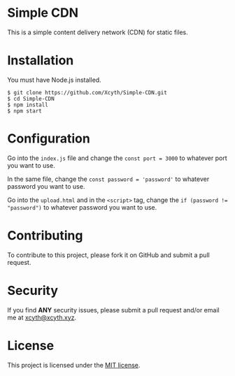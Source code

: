 #  Simple CDN

This is a simple content delivery network (CDN) for static files.

# Installation

You must have Node.js installed.

    $ git clone https://github.com/Xcyth/Simple-CDN.git
    $ cd Simple-CDN
    $ npm install
    $ npm start

# Configuration

Go into the `index.js` file and change the `const port = 3000` to whatever port you want to use.

In the same file, change the `const password = 'password'` to whatever password you want to use.

Go into the `upload.html` and in the `<script>` tag, change the `if (password != "password")` to whatever password you want to use.

# Contributing

To contribute to this project, please fork it on GitHub and submit a pull request.

# Security

If you find **ANY** security issues, please submit a pull request and/or email me at [xcyth@xcyth.xyz](mailto://xcyth@xcyth.xyz).

# License

This project is licensed under the [MIT license](LICENSE).

